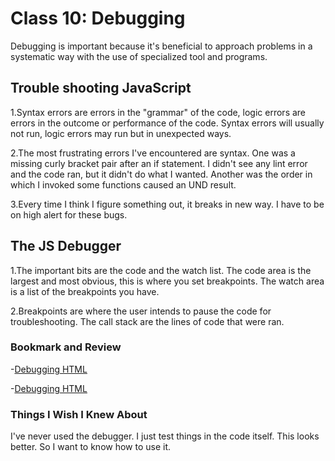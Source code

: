 # Class 10: Debugging

Debugging is important because it's beneficial to approach problems in a systematic way with the use of specialized tool and programs.

## Trouble shooting JavaScript

<!-- 
    Name some key differences between a Syntax Error and a Logic Error.

    List a few types of errors that you have encountered in past lab assignments and explain how you were able to correct them.

    How will this topic continue to influence your long term goals?
 -->

1.Syntax errors are errors in the "grammar" of the code, logic errors are errors in the outcome or performance of the code. Syntax errors will usually not run, logic errors may run but in unexpected ways.

2.The most frustrating errors I've encountered are syntax. One was a missing curly bracket pair after an if statement. I didn't see any lint error and the code ran, but it didn't do what I wanted. Another was the order in which I invoked some functions caused an UND result.

3.Every time I think I figure something out, it breaks in new way. I have to be on high alert for these bugs.

## The JS Debugger

<!-- 
    How would you describe the JavaScript Debugger tool and how it works to someone just starting out in software development?

    Define what a breakpoint is.
    What is the call stack?
 -->

 1.The important bits are the code and the watch list. The code area is the largest and most obvious, this is where you set breakpoints. The watch area is a list of the breakpoints you have.

 2.Breakpoints are where the user intends to pause the code for troubleshooting. The call stack are the lines of code that were ran.

### Bookmark and Review

  -[Debugging HTML](https://developer.mozilla.org/en-US/docs/Learn/HTML/Introduction_to_HTML/Debugging_HTML)

  -[Debugging HTML](https://developer.mozilla.org/en-US/docs/Learn/CSS/Building_blocks/Debugging_CSS)

### Things I Wish I Knew About

I've never used the debugger. I just test things in the code itself. This looks better. So I want to know how to use it. 
